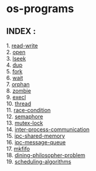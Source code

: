 # os-programs
<h2>INDEX :</h2>
1. <a href = "https://github.com/Shivansh-Thakur/os-programs/tree/main/read-write"> read-write </a><br>
2. <a href = "https://github.com/Shivansh-Thakur/os-programs/tree/main/open"> open </a><br>
3. <a href = "https://github.com/Shivansh-Thakur/os-programs/tree/main/lseek"> lseek </a><br>
4. <a href = "https://github.com/Shivansh-Thakur/os-programs/tree/main/dup"> dup </a><br>
5. <a href = "https://github.com/Shivansh-Thakur/os-programs/tree/main/fork"> fork </a><br>
6. <a href = "https://github.com/Shivansh-Thakur/os-programs/tree/main/wait"> wait </a><br>
7. <a href = "https://github.com/Shivansh-Thakur/os-programs/tree/main/orphan"> orphan </a><br>
8. <a href = "https://github.com/Shivansh-Thakur/os-programs/tree/main/zombie"> zombie </a><br>
9. <a href = "https://github.com/Shivansh-Thakur/os-programs/tree/main/execl"> execl </a><br>
10. <a href = "https://github.com/Shivansh-Thakur/os-programs/tree/main/thread"> thread </a><br> 
11. <a href = "https://github.com/Shivansh-Thakur/os-programs/tree/main/race-condition"> race-condition </a><br>
12. <a href = "https://github.com/Shivansh-Thakur/os-programs/tree/main/semaphore"> semaphore </a><br> 
13. <a href = "https://github.com/Shivansh-Thakur/os-programs/tree/main/mutex-lock">  mutex-lock </a><br>
14. <a href = "https://github.com/Shivansh-Thakur/os-programs/tree/main/inter-process-communication"> inter-process-communication </a><br>
15. <a href = "https://github.com/Shivansh-Thakur/os-programs/tree/main/inter-process-communication/ipc-shared-memory"> ipc-shared-memory </a><br> 
16. <a href = "https://github.com/Shivansh-Thakur/os-programs/tree/main/inter-process-communication/ipc-message-queue"> ipc-message-queue </a><br>
17. <a href = "https://github.com/Shivansh-Thakur/os-programs/tree/main/mkfifo"> mkfifo </a><br> 
18. <a href = "https://github.com/Shivansh-Thakur/os-programs/tree/main/dining-philosopher-problem">dining-philosopher-problem</a><br> 
19. <a href = "https://github.com/Shivansh-Thakur/os-programs/tree/main/scheduling-algorithms">scheduling-algorithms</a><br>

                                                                                                           
